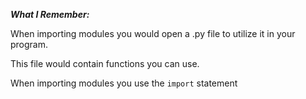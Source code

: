 ***What I Remember:*** 

When importing modules you would open a .py file to utilize it in your program. 

This file would contain functions you can use. 

When importing modules you use the `import` statement

